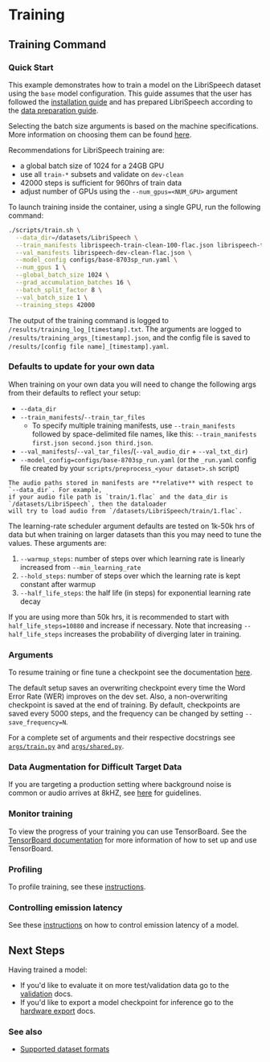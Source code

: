 # Training <a name="training"></a>

## Training Command

### Quick Start <a name="training_quick_start"></a>

This example demonstrates how to train a model on the LibriSpeech dataset using the `base` model configuration.
This guide assumes that the user has followed the [installation guide](installation.md)
and has prepared LibriSpeech according to the [data preparation guide](json_format.md#librispeech_json).

Selecting the batch size arguments is based on the machine specifications.
More information on choosing them can be found [here](batch_size_hyperparameters.md).

Recommendations for LibriSpeech training are:

- a global batch size of 1024 for a 24GB GPU
- use all `train-*` subsets and validate on `dev-clean`
- 42000 steps is sufficient for 960hrs of train data
- adjust number of GPUs using the `--num_gpus=<NUM_GPU>` argument

To launch training inside the container, using a single GPU, run the following command:

```bash
./scripts/train.sh \
  --data_dir=/datasets/LibriSpeech \
  --train_manifests librispeech-train-clean-100-flac.json librispeech-train-clean-360-flac.json librispeech-train-other-500-flac.json \
  --val_manifests librispeech-dev-clean-flac.json \
  --model_config configs/base-8703sp_run.yaml \
  --num_gpus 1 \
  --global_batch_size 1024 \
  --grad_accumulation_batches 16 \
  --batch_split_factor 8 \
  --val_batch_size 1 \
  --training_steps 42000
```

The output of the training command is logged to `/results/training_log_[timestamp].txt`.
The arguments are logged to `/results/training_args_[timestamp].json`,
and the config file is saved to `/results/[config file name]_[timestamp].yaml`.

### Defaults to update for your own data

When training on your own data you will need to change the following args from their defaults to reflect your setup:

- `--data_dir`
- `--train_manifests`/`--train_tar_files`
  - To specify multiple training manifests, use `--train_manifests` followed by space-delimited file names, like this: `--train_manifests first.json second.json third.json`.
- `--val_manifests`/`--val_tar_files`/(`--val_audio_dir` + `--val_txt_dir`)
- `--model_config=configs/base-8703sp_run.yaml` (or the `_run.yaml` config file created by your `scripts/preprocess_<your dataset>.sh` script)

```admonish
The audio paths stored in manifests are **relative** with respect to `--data_dir`. For example,
if your audio file path is `train/1.flac` and the data_dir is `/datasets/LibriSpeech`, then the dataloader
will try to load audio from `/datasets/LibriSpeech/train/1.flac`.
```

The learning-rate scheduler argument defaults are tested on 1k-50k hrs of data but when training on larger
datasets than this you may need to tune the values. These arguments are:

1. `--warmup_steps`: number of steps over which learning rate is linearly increased from `--min_learning_rate`
2. `--hold_steps`: number of steps over which the learning rate is kept constant after warmup
3. `--half_life_steps`: the half life (in steps) for exponential learning rate decay

If you are using more than 50k hrs, it is recommended to start with `half_life_steps=10880` and increase if necessary. Note that increasing
`--half_life_steps` increases the probability of diverging later in training.

### Arguments

To resume training or fine tune a checkpoint see the documentation [here](./resuming_and_fine_tuning.md).

The default setup saves an overwriting checkpoint every time the Word Error Rate (WER) improves on the dev set.
Also, a non-overwriting checkpoint is saved at the end of training.
By default, checkpoints are saved every 5000 steps, and the frequency can be changed by setting `--save_frequency=N`.

For a complete set of arguments and their respective docstrings see
[`args/train.py`](https://github.com/MyrtleSoftware/caiman-asr/blob/main/training/caiman_asr_train/args/train.py)
and
[`args/shared.py`](https://github.com/MyrtleSoftware/caiman-asr/blob/main/training/caiman_asr_train/args/shared.py).

### Data Augmentation for Difficult Target Data

If you are targeting a production setting where background noise is common or audio arrives at 8kHZ,
see [here](challenging_target_data.md) for guidelines.

### Monitor training <a name="monitor_training"></a>

To view the progress of your training you can use TensorBoard.
See the [TensorBoard documentation](tensorboard.md) for more information of how to set up and use TensorBoard.

### Profiling <a name="profiling"></a>

To profile training, see these [instructions](profiling.md).

### Controlling emission latency <a name="emission_latency"></a>

See these [instructions](delay_penalty.md) on how to control emission latency of a model.

## Next Steps

Having trained a model:

- If you'd like to evaluate it on more test/validation data go to the [validation](./validation.md) docs.
- If you'd like to export a model checkpoint for inference go to the [hardware export](./export_inference_checkpoint.md) docs.

### See also

- [Supported dataset formats](supported_dataset_formats.md)
